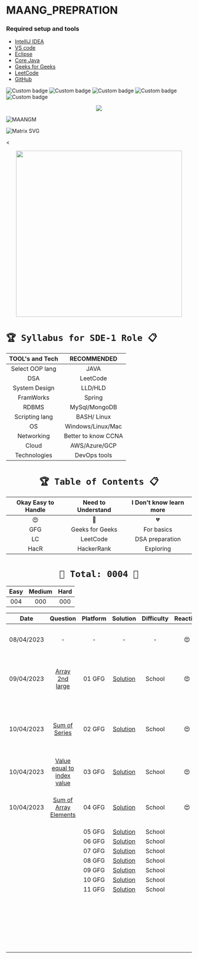 # MAANG_PREPRATION




### Required setup and tools

- [IntelliJ IDEA ](https://www.jetbrains.com/idea/)
- [VS code](https://code.visualstudio.com/)
- [Eclipse](https://www.eclipse.org/)
- [Core Java](https://docs.oracle.com/en/java/)
- [Geeks for Geeks](https://practice.geeksforgeeks.org/home)
- [LeetCode](https://leetcode.com/)
- [GitHub](https://github.com/)





![Custom badge](https://img.shields.io/badge/Repo-Started-brightgreen)   ![Custom badge](https://img.shields.io/badge/MAANG-Prepration-ff69b4)
![Custom badge](https://img.shields.io/badge/ARRAYS-Started-green)      ![Custom badge](https://img.shields.io/badge/LinkedList-NotYet-yellow)
![Custom badge](https://img.shields.io/badge/YOGESH-OnDuty-ff69b4)





<p align="center">
    <a href="https://github.com/yogeshjoga/MAANG_PREPRATION#readme" target="_blank"> <img src="https://readme-typing-svg.herokuapp.com?font=Tourney&center=true&vCenter=true&color=2CFF00&size=65&pause=750&width=1280&height=80&lines=The+Complete+MAANG+Preparation"/> </a>
</p>




![MAANGM](https://user-images.githubusercontent.com/36118169/230730170-3574e442-8073-45bf-a91a-4ed2f299b859.gif)

![Matrix SVG](https://raw.githubusercontent.com/rodrigograca31/rodrigograca31/master/matrix.svg)

<

<p align="center">
    <img src="https://readme-jokes.vercel.app/api" width="450px" />
</p>


# `🏆 Syllabus for SDE-1 Role 📋`


| TOOL's and Tech |     RECOMMENDED     | 
|:---------------:|:-------------------:|
| Select OOP lang |        JAVA         |  
|       DSA       |      LeetCode       |  
|  System Design  |       LLD/HLD       |  
|    FramWorks    |       Spring        | 
|      RDBMS      |    MySql/MongoDB    |  
| Scripting lang  |     BASH/ Linux     | 
|       OS        |  Windows/Linux/Mac  | 
|   Networking    | Better to know CCNA | 
|      Cloud      |    AWS/Azure/GCP    | 
|  Technologies   |    DevOps tools     | 



 <div align="center">

# `🏆 Table of Contents 📋`

| Okay Easy to Handle | Need to Understand | I Don't know learn more |
|:-------------------:|:------------------:|:-----------------------:|
|         😍          |         🥵         |           💔            |
|         GFG         |  Geeks for Geeks   |       For basics        |
|         LC          |      LeetCode      |     DSA preparation     |
|        HacR         |     HackerRank     |        Exploring        |


# ` 💝 Total: 0004 💝 `

| Easy | Medium | Hard |
|:----:|:------:|:----:|
| 004  |  000   | 000  |


|    Date    |                     Question                      | Platform |            Solution             | Difficulty |  Reaction  |                           Description                           |
|:----------:|:-------------------------------------------------:|:--------:|:-------------------------------:|:----------:|:----------:|:---------------------------------------------------------------:|
| 08/04/2023 |                         -                         |    -     |                -                |     -      |     😍     |               Ntg solved today just setup the env               |
| 09/04/2023 |      [Array 2nd large](https://rb.gy/1ijnm)       |  01 GFG  | [Solution](https://rb.gy/8fab9) |   School   |     😍     | with out sort the array need to solve this problem little hard! |           
| 10/04/2023 |       [Sum of Series](https://rb.gy/qssid)        |  02 GFG  | [Solution](https://rb.gy/8fab9) |   School   |     😍     |  Need to know about MATH formula to solve lets understand math  |   
| 10/04/2023 | [Value equal to index value](https://rb.gy/3dkql) |  03 GFG  | [Solution](https://rb.gy/8fab9) |   School   |     😍     |                Understand concept and dry it...                 |   
| 10/04/2023 |   [Sum of Array Elements](https://rb.gy/cwkkk)    |  04 GFG  | [Solution](https://rb.gy/8fab9) |   School   |     😍     |               sum of array elements -easy problem               |
|            |                                                   |  05 GFG  | [Solution](https://rb.gy/8fab9) |   School   |            |                                                                 |   
|            |                                                   |  06 GFG  | [Solution](https://rb.gy/8fab9) |   School   |            |                                                                 |   
|            |                                                   |  07 GFG  | [Solution](https://rb.gy/8fab9) |   School   |            |                                                                 |   
|            |                                                   |  08 GFG  | [Solution](https://rb.gy/8fab9) |   School   |            |                                                                 |   
|            |                                                   |  09 GFG  | [Solution](https://rb.gy/8fab9) |   School   |            |                                                                 |   
|            |                                                   |  10 GFG  | [Solution](https://rb.gy/8fab9) |   School   |            |                                                                 |   
|            |                                                   |  11 GFG  | [Solution](https://rb.gy/8fab9) |   School   |            |                                                                 |   
|            |                                                   |          |                                 |            |            |                                                                 |   
|            |                                                   |          |                                 |            |            |                                                                 |   
|            |                                                   |          |                                 |            |            |                                                                 |   
|            |                                                   |          |                                 |            |            |                                                                 |   
|            |                                                   |          |                                 |            |            |                                                                 |   
|            |                                                   |          |                                 |            |            |                                                                 |   
|            |                                                   |          |                                 |            |            |                                                                 |   
|            |                                                   |          |                                 |            |            |                                                                 |   
|            |                                                   |          |                                 |            |            |                                                                 |   
|            |                                                   |          |                                 |            |            |                                                                 |   
|            |                                                   |          |                                 |            |            |                                                                 |   
|            |                                                   |          |                                 |            |            |                                                                 |   
|            |                                                   |          |                                 |            |            |                                                                 |   
|            |                                                   |          |                                 |            |            |                                                                 |   
|            |                                                   |          |                                 |            |            |                                                                 |   
|            |                                                   |          |                                 |            |            |                                                                 |   
|            |                                                   |          |                                 |            |            |                                                                 |   
|            |                                                   |          |                                 |            |            |                                                                 |   
|            |                                                   |          |                                 |            |            |                                                                 |   
|            |                                                   |          |                                 |            |            |                                                                 |   
|            |                                                   |          |                                 |            |            |                                                                 |   
|            |                                                   |          |                                 |            |            |                                                                 |   
|            |                                                   |          |                                 |            |            |                                                                 |   
|            |                                                   |          |                                 |            |            |                                                                 |   
|            |                                                   |          |                                 |            |            |                                                                 |   
|            |                                                   |          |                                 |            |            |                                                                 |   



</div>




